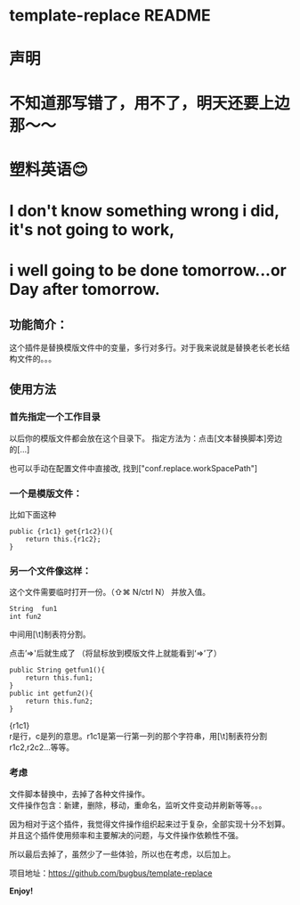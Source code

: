 # template-replace README
# 声明
# 不知道那写错了，用不了，明天还要上边那～～

# 塑料英语😊
# I don't know something wrong i did, it's not going to work,
# i well going to be done tomorrow...or Day after tomorrow.

## 功能简介：
这个插件是替换模版文件中的变量，多行对多行。对于我来说就是替换老长老长结构文件的。。。   
  
  
## 使用方法
### 首先指定一个工作目录
以后你的模版文件都会放在这个目录下。
指定方法为：点击[文本替换脚本]旁边的[...]

也可以手动在配置文件中直接改,
找到["conf.replace.workSpacePath"]
  
### 一个是模版文件：
  
比如下面这种

```
public {r1c1} get{r1c2}(){
    return this.{r1c2};
} 
```

  
### 另一个文件像这样：
  
这个文件需要临时打开一份。（⇧⌘ N/ctrl N）
并放入值。
```
String	fun1
int	fun2
```
中间用[\t]制表符分割。



点击’=>'后就生成了  （将鼠标放到模版文件上就能看到‘=>’了）

```
public String getfun1(){
    return this.fun1;
} 
public int getfun2(){
    return this.fun2;
} 

```


{r1c1}  
r是行，c是列的意思。r1c1是第一行第一列的那个字符串，用[\t]制表符分割  
r1c2,r2c2...等等。  


  
### 考虑
  
文件脚本替换中，去掉了各种文件操作。  
文件操作包含：新建，删除，移动，重命名，监听文件变动并刷新等等。。。  

因为相对于这个插件，我觉得文件操作组织起来过于复杂，全部实现十分不划算。  
并且这个插件使用频率和主要解决的问题，与文件操作依赖性不强。  

所以最后去掉了，虽然少了一些体验，所以也在考虑，以后加上。  

项目地址：https://github.com/bugbus/template-replace

**Enjoy!**
